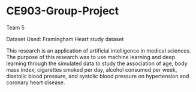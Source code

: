 # CE903-Group-Project
Team 5

Dataset Used: Framingham Heart study dataset


This research is an application of artificial intelligence in medical sciences. The purpose of this research was to use machine learning and deep learning through the simulated data to study the association of age, body mass index, cigarettes smoked per day, alcohol consumed per week, diastolic blood pressure, and systolic blood pressure on hypertension and coronary heart disease.
